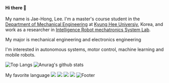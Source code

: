 #### Hi there 👋  

My name is Jae-Hong, Lee. I'm a master's course student in the [Department of Mechanical Engineering](https://eng.khu.ac.kr/me) at [Kyung Hee Universiy](https://www.khu.ac.kr/kor/main/index.do), Korea, and work as a researcher in [Intelligence Robot mechatronics System Lab](https://sites.google.com/khu.ac.kr/irms/home?authuser=0&pli=1).

My major is mechanical engineering and electronics engineering

I'm interested in autonomous systems, motor control, machine learning and mobile robots.

![Top Langs](https://github-readme-stats.vercel.app/api/top-langs/?username=JaeHongLeee&layout=compact&theme=tokyonight)
![Anurag's github stats](https://github-readme-stats.vercel.app/api?username=JaeHongLeee&show_icons=true&theme=tokyonight)

My favorite language
<img src="https://img.shields.io/badge/C-#A8B9CC?style=flat-square&logo=C&logoColor=black"/>
<img src="https://img.shields.io/badge/C++-#00599C?style=flat-square&logo=C++&logoColor=white"/>
<img src="https://img.shields.io/badge/Firebase-FFCA28?style=flat-square&logo=firebase&logoColor=white"/>
<img src="https://img.shields.io/badge/이름-색상코드?style=flat-square&logo=로고명&logoColor=로고색"/>
![Footer](https://capsule-render.vercel.app/api?type=waving&color=auto&height=200&section=footer)
